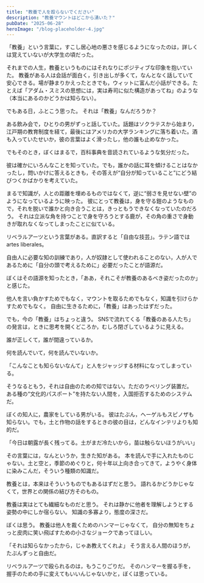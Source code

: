 ```yaml
---
title: "教養で人を殴らないでください"
description: "教養マウントはどこから湧いた？"
pubDate: "2025-06-28"
heroImage: "/blog-placeholder-4.jpg"
---
```


「教養」という言葉に，すこし居心地の悪さを感じるようになったのは，詳しくは覚えていないが大学生の頃だった。

それまでの人生，教養というものにはそれなりにポジティブな印象を抱いていた。
教養がある人は会話が面白く，引き出しが多くて，なんとなく話していて安心できる。場が静まりかえったときでも，ウィットに富んだ小話ができる。たとえば「アダム・スミスの思想には，実は寿司に似た構造があってね」のような（本当にあるのかどうかは知らない）。

でもある日，ふとこう思った。
それは「教養」なんだろうか？

ある飲み会で，ひとりの男がずっと話していた。話題はソクラテスから始まり，江戸期の教育制度を経て，最後にはアメリカの大学ランキングに落ち着いた。酒も入っていたせいか，彼の言葉はよく滑ったし，他の誰も止めなかった。

でもそのとき，ぼくはまるで，百科事典を音読されているような気分だった。

彼は確かにいろんなことを知っていた。でも，誰かの話に耳を傾けることはなかったし，問いかけに答えるときも，その答えが“自分が知っていること”にどう結びつくかばかりを考えていた。

まるで知識が，人との距離を埋めるものではなくて，逆に“弱さを見せない壁”のようになっているように映った。
彼にとって教養は，身を守る鎧のようなもので，それを脱いで誰かと向き合うことは，きっともうできなくなっていたのだろう。
それは立派な角を持つことで身を守ろうとする鹿が，その角の重さで身動きが取れなくなってしまったことに似ている。

リベラルアーツという言葉がある。直訳すると「自由な技芸」。ラテン語では artes liberales。

自由人に必要な知の訓練であり，人が奴隷として使われることのない，人が人であるために「自分の頭で考えるために」必要だったことが語源だ。

ぼくはその語源を知ったとき，「ああ，それこそが教養のあるべき姿だったのか」と感じた。

他人を言い負かすためでもなく，マウントを取るためでもなく，知識を引けらかすためでもなく。
自由に生きるために，「教養」はあったはずだった。

でも，今の「教養」はちょっと違う。
SNSで流れてくる「教養のある人たち」の発言は，ときに思考を開くどころか，むしろ閉ざしているように見える。

誰が正しくて，誰が間違っているか。

何を読んでいて，何を読んでいないか。

「こんなことも知らないなんて」と人をジャッジする材料になってしまっている。

そうなるともう，それは自由のための知ではない。ただのラベリング装置だ。
ある種の“文化的パスポート”を持たない人間を，入国拒否するためのシステムだ。

ぼくの知人に，農家をしている男がいる。
彼はたぶん，ヘーゲルもスピノザも知らない。でも，土と作物の話をするときの彼の目は，どんなインテリよりも知的だ。

「今日は朝露が長く残ってる。土がまだ冷たいから，苗は触らないほうがいい」

その言葉には，なんというか，生きた知がある。
本を読んで手に入れたものじゃない。土と空と，季節のめぐりと，何十年以上向き合ってきて，ようやく身体に染みこんだ，そういう種類の知識だ。

教養とは，本来はそういうものでもあるはずだと思う。
語れるかどうかじゃなくて，世界との関係の結び方そのもの。

教養は実はとても繊細なものだと思う。
それは静かに他者を理解しようとする姿勢の中にしか宿らない。
知識の多寡より，態度の深さだ。

ぼくは思う。
教養は他人を裁くためのハンマーじゃなくて，
自分の無知をちょっと皮肉に笑い飛ばすための小さなジョークであってほしい。

「それは知らなかったから，じゃあ教えてくれよ」
そう言える人間のほうが，たぶんずっと自由だ。

リベラルアーツで殴られるのは，もうこりごりだ。
そのハンマーを握る手を，握手のための手に変えてもいいんじゃないかと，ぼくは思っている。